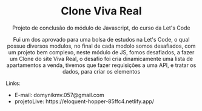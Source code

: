 <h1 align="center">Clone Viva Real</h1>
<p align="center">Projeto de conclusão do módulo de Javascript, do curso da Let's Code</p>
<p align="center"> Fui um dos aprovado para uma bolsa de estudos na Let's Code, o qual possue diversos modulos, no final de cada modolo somos desafiados, com um projeto
bem complexo, neste módulo de JS, fomos desafiados, a fazer um Clone do site Viva Real, o desafio foi cria dinamicamente uma lista de apartamentos a venda, tivemos que fazer
requisições a uma API, e tratar os dados, para criar os elementos</p>

<div>
  <p>Links: </p>
  <ul>
    <li>E-mail: <a>domynikmv.057@gmail.com</a></li>
     <li>projetoLive: <a>https://eloquent-hopper-85ffc4.netlify.app/</a></li>
  </ul>
</div>
